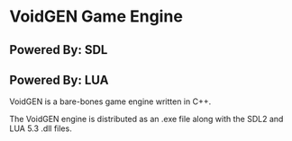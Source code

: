 # VoidGEN Game Engine

## Powered By: SDL
## Powered By: LUA

VoidGEN is a bare-bones game engine written in C++.

The VoidGEN engine is distributed as an .exe file along with the SDL2 and LUA 5.3 .dll files.
